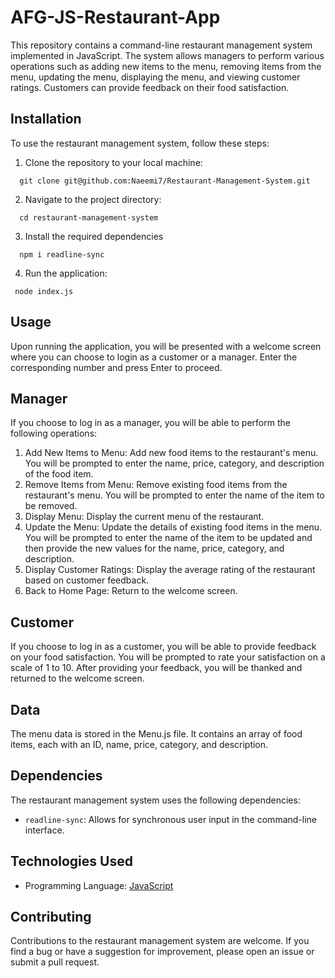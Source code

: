 # AFG-JS-Restaurant-App

This repository contains a command-line restaurant management system implemented in JavaScript. The system allows managers to perform various operations such as adding new items to the menu, removing items from the menu, updating the menu, displaying the menu, and viewing customer ratings. Customers can provide feedback on their food satisfaction.

## Installation

To use the restaurant management system, follow these steps:

1. Clone the repository to your local machine:

```shell
  git clone git@github.com:Naeemi7/Restaurant-Management-System.git
```

2. Navigate to the project directory:

```shell
  cd restaurant-management-system
```

3. Install the required dependencies

```shell
  npm i readline-sync
```

4. Run the application:

```shell
 node index.js
```

## Usage

Upon running the application, you will be presented with a welcome screen where you can choose to login as a customer or a manager. Enter the corresponding number and press Enter to proceed.

## Manager

If you choose to log in as a manager, you will be able to perform the following operations:

1. Add New Items to Menu: Add new food items to the restaurant's menu. You will be prompted to enter the name, price, category, and description of the food item.
2. Remove Items from Menu: Remove existing food items from the restaurant's menu. You will be prompted to enter the name of the item to be removed.
3. Display Menu: Display the current menu of the restaurant.
4. Update the Menu: Update the details of existing food items in the menu. You will be prompted to enter the name of the item to be updated and then provide the new values for the name, price, category, and description.
5. Display Customer Ratings: Display the average rating of the restaurant based on customer feedback.
6. Back to Home Page: Return to the welcome screen.

## Customer

If you choose to log in as a customer, you will be able to provide feedback on your food satisfaction. You will be prompted to rate your satisfaction on a scale of 1 to 10. After providing your feedback, you will be thanked and returned to the welcome screen.

## Data

The menu data is stored in the Menu.js file. It contains an array of food items, each with an ID, name, price, category, and description.

## Dependencies

The restaurant management system uses the following dependencies:

- `readline-sync`: Allows for synchronous user input in the command-line interface.

## Technologies Used

- Programming Language: [JavaScript](https://www.javascript.com/)

## Contributing

Contributions to the restaurant management system are welcome. If you find a bug or have a suggestion for improvement, please open an issue or submit a pull request.
